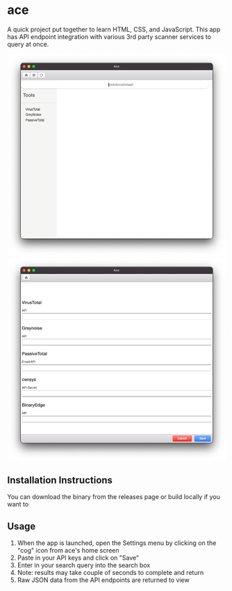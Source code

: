 # ace
A quick project put together to learn HTML, CSS, and JavaScript. This app has API endpoint integration with various 3rd party scanner services to query at once.

![alt text](./images/main-screen.png "Home screen")
![alt text](./images/settings-menu.png "Settings menu")

## Installation Instructions
You can download the binary from the releases page or build locally if you want to

## Usage
1. When the app is launched, open the Settings menu by clicking on the "cog" icon from ace's home screen
2. Paste in your API keys and click on "Save"
3. Enter in your search query into the search box
4. Note: results may take couple of seconds to complete and return
5. Raw JSON data from the API endpoints are returned to view
